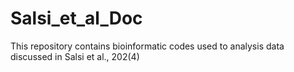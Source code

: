 # Salsi_et_al_Doc
This repository contains bioinformatic codes used to analysis data discussed in Salsi et al., 202(4)
